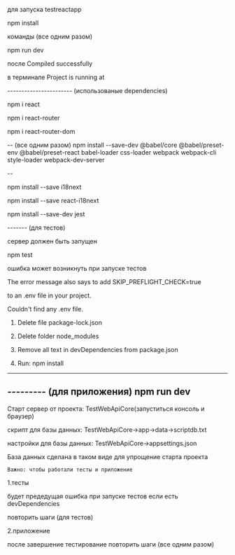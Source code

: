 для запуска testreactapp

npm install

команды (все одним разом)

npm run dev

после Compiled successfully

в терминале Project is running at


----------------------- (использованые dependencies)

npm i react

npm i react-router

npm i react-router-dom

-- (все одним разом)
npm install --save-dev @babel/core @babel/preset-env  @babel/preset-react babel-loader css-loader webpack webpack-cli style-loader webpack-dev-server


--

npm install --save i18next

npm install --save react-i18next

npm install --save-dev jest


------- (для тестов)

сервер должен быть запущен

npm test

 
 
ошибка может возникнуть при запуске тестов 

The error message also says to add SKIP_PREFLIGHT_CHECK=true

to an .env file in your project.

Couldn't find any .env file.

1. Delete file package-lock.json

2. Delete folder node_modules

3. Remove all text in devDependencies from package.json

4. Run: npm install
--------- 


--------- (для приложения)
npm run dev
---------



Cтарт cервер от проекта: TestWebApiCore(запуститься консоль и браузер) 

скрипт для базы данных: TestWebApiCore->app->data->scriptdb.txt

настройки для базы данных: TestWebApiCore->appsettings.json

База данных сделана в таком виде для упрощение старта проекта



	Важно: чтобы работали тесты и приложение
1.тесты

будет предедущая ошибка при запуске тестов если есть devDependencies

повторить шаги (для тестов)

2.приложение

после завершение тестирование повторить шаги (все одним разом)

